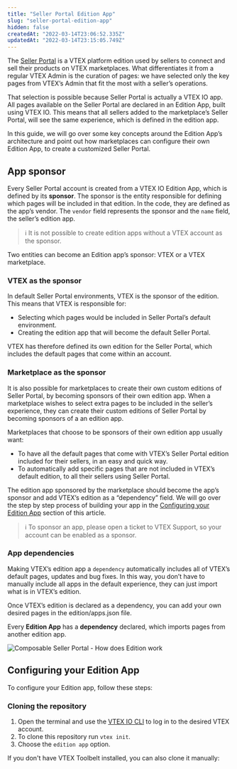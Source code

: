 ```yaml
---
title: "Seller Portal Edition App"
slug: "seller-portal-edition-app"
hidden: false
createdAt: "2022-03-14T23:06:52.335Z"
updatedAt: "2022-03-14T23:15:05.749Z"
---
```


The [Seller Portal](https://help.vtex.com/en/tutorial/seller-portal-primeiros-passos--6w1vBdRH2uuBGmUqgNQjwK) is a VTEX platform edition used by sellers to connect and sell their products on VTEX marketplaces. What differentiates it from a regular VTEX Admin is the curation of pages: we have selected only the key pages from VTEX’s Admin that fit the most with a seller’s operations.

That selection is possible because Seller Portal is actually a VTEX IO app. All pages available on the Seller Portal are declared in an Edition App, built using VTEX IO. This means that all sellers added to the marketplace’s Seller Portal, will see the same experience, which is defined in the edition app.

In this guide, we will go over some key concepts around the Edition App’s architecture and point out how marketplaces can configure their own Edition App, to create a customized Seller Portal.

## App sponsor

Every Seller Portal account is created from a VTEX IO Edition App, which is defined by its **sponsor**. The sponsor is the entity responsible for defining which pages will be included in that edition. In the code, they are defined as the app’s vendor. The `vendor` field represents the sponsor and the `name` field, the seller’s edition app.

> ℹ️ It is not possible to create edition apps without a VTEX account as the sponsor.

Two entities can become an Edition app’s sponsor: VTEX or a VTEX marketplace.

### VTEX as the sponsor

In default Seller Portal environments, VTEX is the sponsor of the edition. This means that VTEX is responsible for:

* Selecting which pages would be included in Seller Portal’s default environment.
* Creating the edition app that will become the default Seller Portal.

VTEX has therefore defined its own edition for the Seller Portal, which includes the default pages that come within an account.

### Marketplace as the sponsor

It is also possible for marketplaces to create their own custom editions of Seller Portal, by becoming sponsors of their own edition app. When a marketplace wishes to select extra pages to be included in the seller’s experience, they can create their custom editions of Seller Portal by becoming sponsors of a an edition app.

Marketplaces that choose to be sponsors of their own edition app usually want:

* To have all the default pages that come with VTEX’s Seller Portal edition included for their sellers, in an easy and quick way.
* To automatically add specific pages that are not included in VTEX’s default edition, to all their sellers using Seller Portal.

The edition app sponsored by the marketplace should become the app’s sponsor and add VTEX’s edition as a “dependency” field. We will go over the step by step process of building your app in the [Configuring your Edition App](#configuring-your-edition-app) section of this article.

> ℹ️ To sponsor an app, please open a ticket to VTEX Support, so your account can be enabled as a sponsor.

### App dependencies

Making VTEX’s edition app a `dependency` automatically includes all of VTEX’s default pages, updates and bug fixes. In this way, you don’t have to manually include all apps in the default experience, they can just import what is in VTEX’s edition.

Once VTEX’s edition is declared as a dependency, you can add your own desired pages in the edition/apps.json file.

Every **Edition App** has a **dependency** declared, which imports pages from another edition app.

![Composable Seller Portal - How does Edition work](https://cdn.jsdelivr.net/gh/vtexdocs/dev-portal-content@main/images/seller-portal-edition-app-0.jpg)

## Configuring your Edition App

To configure your Edition app, follow these steps:

### Cloning the repository

1. Open the terminal and use the [VTEX IO CLI](https://developers.vtex.com/vtex-developer-docs/docs/vtex-io-documentation-vtex-io-cli-installation-and-command-reference) to log in to the desired VTEX account.
2. To clone this repository run `vtex init`.
3. Choose the `edition app` option.

If you don't have VTEX Toolbelt installed, you can also clone it manually:
